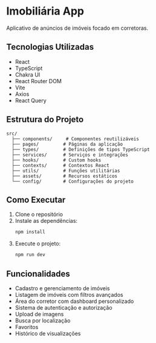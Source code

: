 # Imobiliária App

Aplicativo de anúncios de imóveis focado em corretoras.

## Tecnologias Utilizadas

- React
- TypeScript
- Chakra UI
- React Router DOM
- Vite
- Axios
- React Query

## Estrutura do Projeto

```
src/
  ├── components/     # Componentes reutilizáveis
  ├── pages/         # Páginas da aplicação
  ├── types/         # Definições de tipos TypeScript
  ├── services/      # Serviços e integrações
  ├── hooks/         # Custom hooks
  ├── contexts/      # Contextos React
  ├── utils/         # Funções utilitárias
  ├── assets/        # Recursos estáticos
  └── config/        # Configurações do projeto
```

## Como Executar

1. Clone o repositório
2. Instale as dependências:
   ```bash
   npm install
   ```
3. Execute o projeto:
   ```bash
   npm run dev
   ```

## Funcionalidades

- Cadastro e gerenciamento de imóveis
- Listagem de imóveis com filtros avançados
- Área do corretor com dashboard personalizado
- Sistema de autenticação e autorização
- Upload de imagens
- Busca por localização
- Favoritos
- Histórico de visualizações
